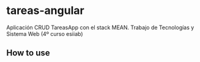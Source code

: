 # tareas-angular
Aplicación CRUD TareasApp con el stack MEAN. Trabajo de Tecnologías y Sistema Web (4º curso esiiab)
## How to use
